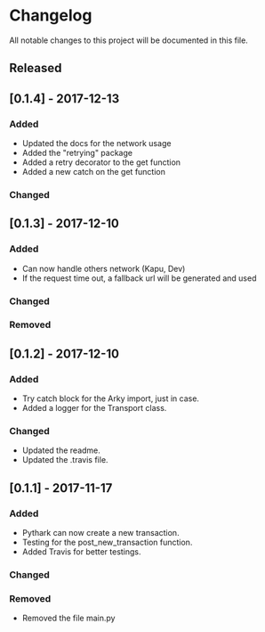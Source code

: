 # Changelog
All notable changes to this project will be documented in this file.

## Released

## [0.1.4] - 2017-12-13
### Added
- Updated the docs for the network usage
- Added the "retrying" package
- Added a retry decorator to the get function
- Added a new catch on the get function
### Changed



## [0.1.3] - 2017-12-10
### Added
- Can now handle others network (Kapu, Dev)
- If the request time out, a fallback url will be generated and used

### Changed

### Removed

## [0.1.2] - 2017-12-10
### Added
- Try catch block for the Arky import, just in case.
- Added a logger for the Transport class.

### Changed
- Updated the readme.
- Updated the .travis file.

## [0.1.1] - 2017-11-17

### Added
- Pythark can now create a new transaction.
- Testing for the post_new_transaction function.
- Added Travis for better testings.

### Changed


### Removed
- Removed the file main.py
